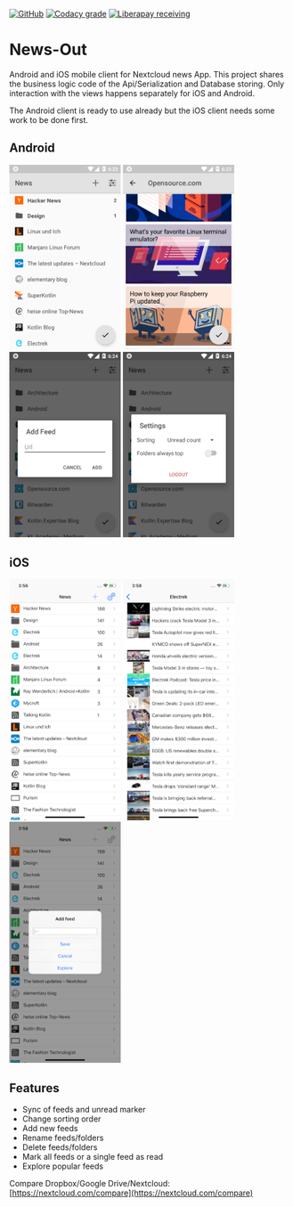 [![GitHub](https://img.shields.io/github/license/SimonSchubert/NewsOut.svg)](https://www.apache.org/licenses/LICENSE-2.0)
[![Codacy grade](https://img.shields.io/codacy/grade/86f6598a08a1476585b3b7dda5598360.svg)](https://app.codacy.com/project/sschubert89/LinuxCommandBibliotheca/dashboard)
[![Liberapay receiving](https://img.shields.io/liberapay/receives/arnald.svg)](https://liberapay.com/arnald/donate)

# News-Out

Android and iOS mobile client for Nextcloud news App. This project shares the business logic code of the Api/Serialization and Database storing. Only interaction with the views happens separately for iOS and Android.

The Android client is ready to use already but the iOS client needs some work to be done first.

## Android

<img src="https://raw.githubusercontent.com/SimonSchubert/NewsOut/master/art/screen_android_01.png" width="200"> <img src="https://raw.githubusercontent.com/SimonSchubert/NewsOut/master/art/screen_android_02.png" width="200"> <img src="https://raw.githubusercontent.com/SimonSchubert/NewsOut/master/art/screen_android_03.png" width="200"> <img src="https://raw.githubusercontent.com/SimonSchubert/NewsOut/master/art/screen_android_04.png" width="200">

## iOS

<img src="https://raw.githubusercontent.com/SimonSchubert/NewsOut/master/art/screen_ios_01.png" width="200"> <img src="https://raw.githubusercontent.com/SimonSchubert/NewsOut/master/art/screen_ios_02.png" width="200"> <img src="https://raw.githubusercontent.com/SimonSchubert/NewsOut/master/art/screen_ios_03.png" width="200">

## Features

  - Sync of feeds and unread marker
  - Change sorting order
  - Add new feeds
  - Rename feeds/folders
  - Delete feeds/folders
  - Mark all feeds or a single feed as read
  - Explore popular feeds

Compare Dropbox/Google Drive/Nextcloud: [https://nextcloud.com/compare](https://nextcloud.com/compare) 